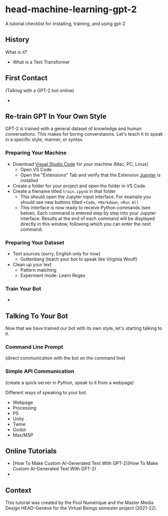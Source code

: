 # head-machine-learning-gpt-2
A tutorial checklist for installing, training, and using gpt-2

## History
What is it?

- What is a Text Transformer

## First Contact
(Talking with a GPT-2 bot online)
- [](https://app.inferkit.com/demo)

## Re-train GPT In Your Own Style
GPT-2 is trained with a general dataset of knowledge and human conversations. This makes for boring converstaions. Let's teach it to speak in a specific style, manner, or syntax.

### Preparing Your Machine
- Download [Visual Studio Code](https://code.visualstudio.com) for your machine (Mac, PC, Linux)
  - Open VS Code 
  - Open the "Extensions" Tab and verify that the Extension [Jupyter](https://marketplace.visualstudio.com/items?itemName=ms-toolsai.jupyter) is installed
- Create a folder for your project and open the folder in VS Code.
- Create a filename titled `train.ipynb` in that folder
  - This should open the Jupyter input interface. For example you should see new buttons titled `+Code`, `+Markdown`, `>Run All`
  - This interface is now ready to receive Python commands (see below). Each command is entered step by step into your Jupyter interface. Results at the end of each command will be displayed directly in this window, following which you can enter the next command.

### Preparing Your Dataset
- Text sources (sorry, English only for now)
  - Guttenberg (teach your bot to speak like Virginia Woolf)
- Clean up your text
  - Pattern matching
  - Experment mode: Learn Regex 

### Train Your Bot
- 

## Talking To Your Bot
Now that we have trained our bot with its own style, let's starting talking to it.

### Command Line Prompt
(direct communication with the bot on the command line)

### Simple API Communication
(create a quick server in Python, speak to it from a webpage)

Different ways of speaking to your bot.
- Webpage
- Processing
- P5
- Unity
- Twine
- Godot
- Max/MSP

## Online Tutorials
- [How To Make Custom AI-Generated Text With GPT-2](How To Make Custom AI-Generated Text With GPT-2)
- [](https://www.gwern.net/GPT-2)

## Context
This tutorial was created by the Pool Numérique and the Master Media Design HEAD–Genève for the Virtual Beings semester project (2021-22).
